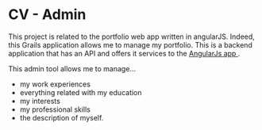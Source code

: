 <h1> CV - Admin </h1>
<p>
This project is related to the portfolio web app written in angularJS. Indeed, this Grails application allows me to manage my portfolio. This is a backend application that has an API and offers it services to the <a href="https://github.com/sofianeOuafir/cv/tree/master"> AngularJs app </a>.
</p>

<p>This admin tool allows me to manage...<p>
<ul>
  <li>my work experiences</li>
  <li>everything related with my education</li>
  <li>my interests</li>
  <li>my professional skills</li>
  <li>the description of myself.</li>
</ul>





